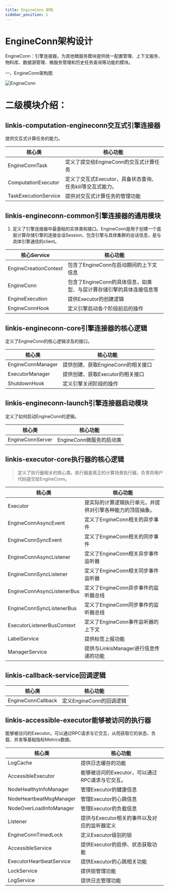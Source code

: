```yaml
---
title: EngineConn 架构
sidebar_position: 1
---
```



EngineConn架构设计
==================

EngineConn：引擎连接器，为其他微服务模块提供统一配置管理、上下文服务、物料库、数据源管理、微服务管理和历史任务查询等功能的模块。

一、EngineConn架构图

![EngineConn](/Images-zh/Architecture/EngineConn/engineconn-01.png)

二级模块介绍：
==============

linkis-computation-engineconn交互式引擎连接器
---------------------------------------------

提供交互式计算任务的能力。

| 核心类               | 核心功能                                                   |
|----------------------|------------------------------------------------------------|
| EngineConnTask       | 定义了提交给EngineConn的交互式计算任务                     |
| ComputationExecutor  | 定义了交互式Executor，具备状态查询、任务kill等交互式能力。 |
| TaskExecutionService | 提供对交互式计算任务的管理功能                             |

linkis-engineconn-common引擎连接器的通用模块
--------------------------------------------

1.  定义了引擎连接器中最基础的实体类和接口。EngineConn是用于创建一个底层计算存储引擎的连接会话Session，包含引擎与具体集群的会话信息，是与具体引擎通信的client。

| 核心Service           | 核心功能                                                             |
|-----------------------|----------------------------------------------------------------------|
| EngineCreationContext | 包含了EngineConn在启动期间的上下文信息                               |
| EngineConn            | 包含了EngineConn的具体信息，如类型、与层计算存储引擎的具体连接信息等 |
| EngineExecution       | 提供Executor的创建逻辑                                               |
| EngineConnHook        | 定义引擎启动各个阶段前后的操作                                       |

linkis-engineconn-core引擎连接器的核心逻辑
------------------------------------------

定义了EngineConn的核心逻辑涉及的接口。

| 核心类            | 核心功能                           |
|-------------------|------------------------------------|
| EngineConnManager | 提供创建、获取EngineConn的相关接口 |
| ExecutorManager   | 提供创建、获取Executor的相关接口   |
| ShutdownHook      | 定义引擎关闭阶段的操作             |

linkis-engineconn-launch引擎连接器启动模块
------------------------------------------

定义了如何启动EngineConn的逻辑。

| 核心类           | 核心功能                 |
|------------------|--------------------------|
| EngineConnServer | EngineConn微服务的启动类 |

linkis-executor-core执行器的核心逻辑
------------------------------------

>   定义了执行器相关的核心类。执行器是真正的计算场景执行器，负责将用户代码提交给EngineConn。

| 核心类                     | 核心功能                                                   |
|----------------------------|------------------------------------------------------------|
| Executor                   | 是实际的计算逻辑执行单元，并提供对引擎各种能力的顶层抽象。 |
| EngineConnAsyncEvent       | 定义了EngineConn相关的异步事件                             |
| EngineConnSyncEvent        | 定义了EngineConn相关的同步事件                             |
| EngineConnAsyncListener    | 定义了EngineConn相关异步事件监听器                         |
| EngineConnSyncListener     | 定义了EngineConn相关同步事件监听器                         |
| EngineConnAsyncListenerBus | 定义了EngineConn异步事件的监听器总线                       |
| EngineConnSyncListenerBus  | 定义了EngineConn同步事件的监听器总线                       |
| ExecutorListenerBusContext | 定义了EngineConn事件监听器的上下文                         |
| LabelService               | 提供标签上报功能                                           |
| ManagerService             | 提供与LinkisManager进行信息传递的功能                      |

linkis-callback-service回调逻辑
-------------------------------

| 核心类             | 核心功能                 |
|--------------------|--------------------------|
| EngineConnCallback | 定义EngineConn的回调逻辑 |

linkis-accessible-executor能够被访问的执行器
--------------------------------------------

能够被访问的Executor。可以通过RPC请求与它交互，从而获取它的状态、负载、并发等基础指标Metrics数据。

| 核心类                   | 核心功能                                        |
|--------------------------|-------------------------------------------------|
| LogCache                 | 提供日志缓存的功能                              |
| AccessibleExecutor       | 能够被访问的Executor，可以通过RPC请求与它交互。 |
| NodeHealthyInfoManager   | 管理Executor的健康信息                          |
| NodeHeartbeatMsgManager  | 管理Executor的心跳信息                          |
| NodeOverLoadInfoManager  | 管理Executor的负载信息                          |
| Listener                 | 提供与Executor相关的事件以及对应的监听器定义    |
| EngineConnTimedLock      | 定义Executor级别的锁                            |
| AccessibleService        | 提供Executor的启停、状态获取功能                |
| ExecutorHeartbeatService | 提供Executor的心跳相关功能                      |
| LockService              | 提供锁管理功能                                  |
| LogService               | 提供日志管理功能                                |
